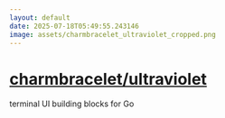 ```yaml
---
layout: default
date: 2025-07-18T05:49:55.243146
image: assets/charmbracelet_ultraviolet_cropped.png
---
```


# [charmbracelet/ultraviolet](https://github.com/charmbracelet/ultraviolet)

terminal UI building blocks for Go
